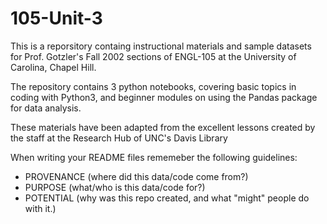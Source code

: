 # 105-Unit-3
This is a reporsitory containg instructional materials and sample datasets for Prof. Gotzler's Fall 2002 sections of ENGL-105 at the University of Carolina, Chapel Hill.

The repository contains 3 python notebooks, covering basic topics in coding with Python3, and beginner modules on using the Pandas package for data analysis.

These materials have been adapted from the excellent lessons created by the staff at the Research Hub of UNC's Davis Library

When writing your README files rememeber the following guidelines:

- PROVENANCE (where did this data/code come from?)
- PURPOSE (what/who is this data/code for?)
- POTENTIAL (why was this repo created, and what "might" people do with it.)
